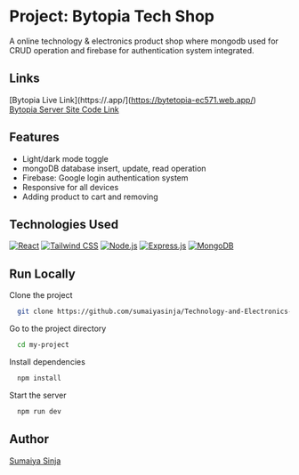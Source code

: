 
# Project: Bytopia Tech Shop

A online technology & electronics product shop where mongodb used for CRUD operation and firebase for authentication system integrated.

## Links

[Bytopia Live Link](https://.app/](https://bytetopia-ec571.web.app/) <br>
[Bytopia Server Site Code Link](https://github.com/sumaiyasinja/Technology-and-Electronics-E-commerce-server)


## Features

- Light/dark mode toggle
- mongoDB database insert, update, read operation
- Firebase:  Google login authentication system
- Responsive for all devices
- Adding product to cart and removing

## Technologies Used
[![React](https://img.shields.io/badge/Made_with-React-blue?style=for-the-badge&logo=react)](https://reactjs.org/)
[![Tailwind CSS](https://img.shields.io/badge/Styled_with-Tailwind_CSS-38B2AC?style=for-the-badge&logo=tailwind-css)](https://tailwindcss.com/)
[![Node.js](https://img.shields.io/badge/Backend-Node.js-43853D?style=for-the-badge&logo=node.js)](https://nodejs.org/)
[![Express.js](https://img.shields.io/badge/Framework-Express.js-000000?style=for-the-badge&logo=express)](https://expressjs.com/)
[![MongoDB](https://img.shields.io/badge/Database-MongoDB-47A248?style=for-the-badge&logo=mongodb)](https://www.mongodb.com/)
## Run Locally

Clone the project

```bash
  git clone https://github.com/sumaiyasinja/Technology-and-Electronics-E-commerce-client.git
```

Go to the project directory

```bash
  cd my-project
```

Install dependencies

```bash
  npm install
```

Start the server

```bash
  npm run dev
```

## Author
[Sumaiya Sinja](https://github.com/sumaiyasinja)
